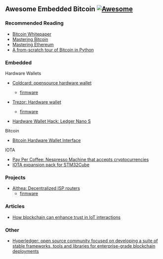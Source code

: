 ## Awesome Embedded Bitcoin [![Awesome](https://awesome.re/badge-flat.svg)](https://awesome.re)

### Recommended Reading
- [Bitcoin Whitepaper](/pdf/bitcoin.pdf)
- [Mastering Bitcoin](/pdf/mastering-bitcoin.pdf)
- [Mastering Ethereum](/pdf/mastering-ethereum.pdf)
- [A from-scratch tour of Bitcoin in Python](http://karpathy.github.io/2021/06/21/blockchain/)

### Embedded
Hardware Wallets
- [Coldcard: opensource hardware wallet](https://coldcardwallet.com/)
    - [firmware](https://github.com/Coldcard/firmware)
- [Trezor: Hardware wallet](https://trezor.io/)
    - [firmware](https://github.com/trezor/trezor-firmware)

- [Hardware Wallet Hack: Ledger Nano S](https://www.youtube.com/watch?v=nNBktKw9Is4&list=PLhixgUqwRTjyLgF4x-ZLVFL-CRTCrUo03)

Bitcoin
- [Bitcoin Hardware Wallet Interface](https://github.com/bitcoin-core/HWI)

IOTA
- [Pay Per Coffee: Nespresso Machine that accepts cryptocurrencies](https://www.hackster.io/l3wi/pay-per-coffee-a6e55f)
- [IOTA expansion pack for STM32Cube](https://www.st.com/en/embedded-software/x-cube-iota1.html)

### Projects
- [Althea: Decentralized ISP routers](https://althea.net/)
    - [firmware](https://github.com/althea-net/althea-firmware)

### Articles
- [How blockchain can enhance trust in IoT interactions](https://www.embedded.com/how-blockchain-can-enhance-trust-in-iot-interactions/)


### Other
- [Hyperledger: open source community focused on developing a suite of stable frameworks, tools and libraries for enterprise-grade blockchain deployments](https://www.hyperledger.org/learn)
